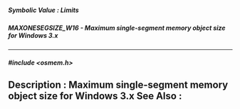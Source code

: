 ##### Symbolic Value : Limits
##### MAXONESEGSIZE_W16 - Maximum single-segment memory object size for Windows 3.x
---
##### #include <osmem.h>
**Description :**
Maximum single-segment memory object size for Windows 3.x
**See Also :**
[](D:/md_files/.md)
---
